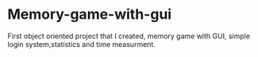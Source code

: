 # Memory-game-with-gui

First object oriented project that I created, memory game with GUI, simple login system,statistics and time measurment.
